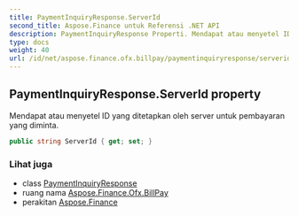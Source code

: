 ```yaml
---
title: PaymentInquiryResponse.ServerId
second_title: Aspose.Finance untuk Referensi .NET API
description: PaymentInquiryResponse Properti. Mendapat atau menyetel ID yang ditetapkan oleh server untuk pembayaran yang diminta.
type: docs
weight: 40
url: /id/net/aspose.finance.ofx.billpay/paymentinquiryresponse/serverid/
---
```

## PaymentInquiryResponse.ServerId property

Mendapat atau menyetel ID yang ditetapkan oleh server untuk pembayaran yang diminta.

```csharp
public string ServerId { get; set; }
```

### Lihat juga

* class [PaymentInquiryResponse](../)
* ruang nama [Aspose.Finance.Ofx.BillPay](../../paymentinquiryresponse/)
* perakitan [Aspose.Finance](../../../)


